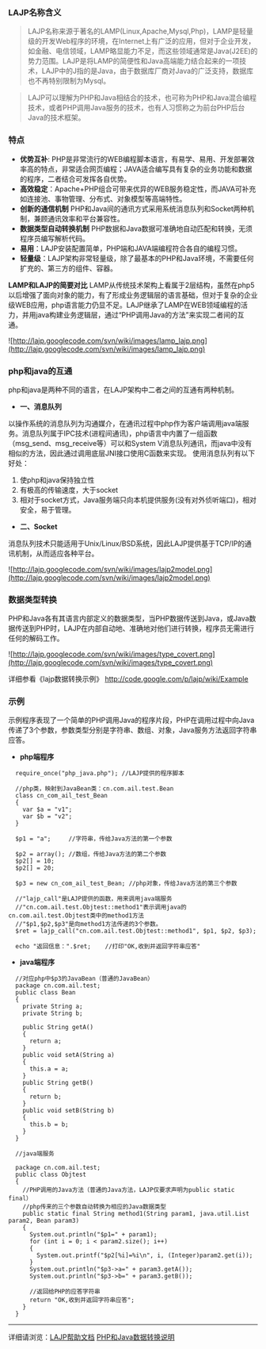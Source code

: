 ### LAJP名称含义 ###
> LAJP名称来源于著名的LAMP(Linux,Apache,Mysql,Php)，LAMP是轻量级的开发Web程序的环境，在Internet上有广泛的应用，但对于企业开发，如金融、电信领域，LAMP略显能力不足，而这些领域通常是Java(J2EE)的势力范围。LAJP是将LAMP的简便性和Java高端能力结合起来的一项技术，LAJP中的J指的是Java，由于数据库厂商对Java的广泛支持，数据库也不再特别限制为Mysql。

> LAJP可以理解为PHP和Java相结合的技术，也可称为PHP和Java混合编程技术，或者PHP调用Java服务的技术，也有人习惯称之为前台PHP后台Java的技术框架。

### 特点 ###
  * **优势互补**: PHP是非常流行的WEB编程脚本语言，有易学、易用、开发部署效率高的特点，非常适合网页编程；JAVA适合编写具有复杂的业务功能和数据的程序，二者结合可发挥各自优势。
  * **高效稳定**：Apache+PHP组合可带来优异的WEB服务稳定性，而JAVA可补充如连接池、事物管理、分布式、对象模型等高端特性。
  * **创新的通信机制** PHP和Java间的通讯方式采用系统消息队列和Socket两种机制，兼顾通讯效率和平台兼容性。
  * **数据类型自动转换机制** PHP数据和Java数据可准确地自动匹配和转换，无须程序员编写解析代码。
  * **易用**：LAJP安装配置简单，PHP端和JAVA端编程符合各自的编程习惯。
  * **轻量级**：LAJP架构非常轻量级，除了最基本的PHP和Java环境，不需要任何扩充的、第三方的组件、容器。

**LAMP和LAJP的简要对比**
LAMP从传统技术架构上看属于2层结构，虽然在php5以后增强了面向对象的能力，有了形成业务逻辑层的语言基础，但对于复杂的企业级WEB应用，php语言能力仍显不足。LAJP继承了LAMP在WEB领域编程的活力，并用java构建业务逻辑层，通过“PHP调用Java的方法”来实现二者间的互通。

![http://lajp.googlecode.com/svn/wiki/images/lamp_lajp.png](http://lajp.googlecode.com/svn/wiki/images/lamp_lajp.png)

### php和java的互通 ###

php和java是两种不同的语言，在LAJP架构中二者之间的互通有两种机制。

  * **一、消息队列**

以操作系统的消息队列为沟通媒介，在通讯过程中php作为客户端调用java端服务。消息队列属于IPC技术(进程间通讯)，php语言中内置了一组函数（msg\_send、msg\_receive等）可以和System V消息队列通讯，而java中没有相似的方法，因此通过调用底层JNI接口使用C函数来实现。
使用消息队列有以下好处：

  1. 使php和java保持独立性
  1. 有极高的传输速度，大于socket
  1. 相对于socket方式，Java服务端只向本机提供服务(没有对外侦听端口)，相对安全，易于管理。

  * **二、Socket**

消息队列技术只能适用于Unix/Linux/BSD系统，因此LAJP提供基于TCP/IP的通讯机制，从而适应各种平台。

![http://lajp.googlecode.com/svn/wiki/images/lajp2model.png](http://lajp.googlecode.com/svn/wiki/images/lajp2model.png)

### 数据类型转换 ###

PHP和Java各有其语言内部定义的数据类型，当PHP数据传送到Java，或Java数据传送到PHP时，LAJP在内部自动地、准确地对他们进行转换，程序员无需进行任何的解码工作。

![http://lajp.googlecode.com/svn/wiki/images/type_covert.png](http://lajp.googlecode.com/svn/wiki/images/type_covert.png)

详细参看《lajp数据转换示例》 http://code.google.com/p/lajp/wiki/Example

### 示例 ###

示例程序表现了一个简单的PHP调用Java的程序片段，PHP在调用过程中向Java传递了3个参数，参数类型分别是字符串、数组、对象，Java服务方法返回字符串应答。

  * **php端程序**

```
  require_once("php_java.php"); //LAJP提供的程序脚本

  //php类，映射到JavaBean类：cn.com.ail.test.Bean
  class cn_com_ail_test_Bean
  {
    var $a = "v1";
    var $b = "v2";
  }

  $p1 = "a";     //字符串，传给Java方法的第一个参数

  $p2 = array(); //数组，传给Java方法的第二个参数
  $p2[] = 10;
  $p2[] = 20;

  $p3 = new cn_com_ail_test_Bean; //php对象，传给Java方法的第三个参数

  //"lajp_call"是LAJP提供的函数，用来调用java端服务
  //"cn.com.ail.test.Objtest::method1"表示调用java的cn.com.ail.test.Objtest类中的method1方法
  //"$p1,$p2,$p3"是向method1方法传递的3个参数。
  $ret = lajp_call("cn.com.ail.test.Objtest::method1", $p1, $p2, $p3);

  echo "返回信息：".$ret;    //打印"OK,收到并返回字符串应答"
```

  * **java端程序**

```
  //对应php中$p3的JavaBean（普通的JavaBean）
  package cn.com.ail.test;
  public class Bean
  {
    private String a;
    private String b;
	
    public String getA()
    {
      return a;
    }
    public void setA(String a)
    {
      this.a = a;
    }
    public String getB()
    {
      return b;
    }
    public void setB(String b)
    {
      this.b = b;
    } 
  }
```

```
  //java端服务
  
  package cn.com.ail.test;
  public class Objtest
  {
    //PHP调用的Java方法（普通的Java方法，LAJP仅要求声明为public static final）
    //php传来的三个参数自动转换为相应的Java数据类型
    public static final String method1(String param1, java.util.List param2, Bean param3)
    {
      System.out.println("$p1=" + param1);
      for (int i = 0; i < param2.size(); i++)
      {
        System.out.printf("$p2[%i]=%i\n", i, (Integer)param2.get(i));
      }
      System.out.println("$p3->a=" + param3.getA());
      System.out.println("$p3->b=" + param3.getB());

      //返回给PHP的应答字符串
      return "OK,收到并返回字符串应答";
    }
  }
```


---

详细请浏览：[LAJP帮助文档](http://code.google.com/p/lajp/wiki/LAJP_manual)
[PHP和Java数据转换说明](http://code.google.com/p/lajp/wiki/Example)